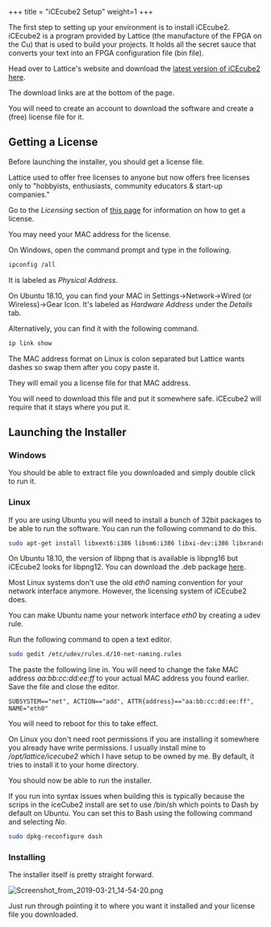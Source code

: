 +++
title = "iCEcube2 Setup"
weight=1
+++

The first step to setting up your environment is to install iCEcube2. iCEcube2 is a program provided by Lattice (the manufacture of the FPGA on the Cu) that is used to build your projects. It holds all the secret sauce that converts your text into an FPGA configuration file (bin file).

Head over to Lattice's website and download the [latest version of iCEcube2 here](http://www.latticesemi.com/iCEcube2).

The download links are at the bottom of the page.

You will need to create an account to download the software and create a (free) license file for it.

## Getting a License

Before launching the installer, you should get a license file.

Lattice used to offer free licenses to anyone but now offers free licenses only to "hobbyists, enthusiasts, community educators & start-up companies."

Go to the _Licensing_ section of [this page](https://www.latticesemi.com/iCEcube2) for information on how to get a license.

You may need your MAC address for the license.

On Windows, open the command prompt and type in the following.

```bash
ipconfig /all
```

It is labeled as _Physical Address_.

On Ubuntu 18.10, you can find your MAC in Settings->Network->Wired (or Wireless)->Gear Icon. It's labeled as _Hardware Address_ under the _Details_ tab. 

Alternatively, you can find it with the following command.

```bash
ip link show
```

The MAC address format on Linux is colon separated but Lattice wants dashes so swap them after you copy paste it.

They will email you a license file for that MAC address.

You will need to download this file and put it somewhere safe. iCEcube2 will require that it stays where you put it.

## Launching the Installer

### Windows

You should be able to extract file you downloaded and simply double click to run it.

### Linux

If you are using Ubuntu you will need to install a bunch of 32bit packages to be able to run the software. You can run the following command to do this.

```bash
sudo apt-get install libxext6:i386 libsm6:i386 libxi-dev:i386 libxrandr-dev:i386 libxcursor-dev:i386 libxinerama-dev:i386 libfreetype6:i386 libfontconfig:i386 libglib2.0-0:i386 libstdc++6:i386
```

On Ubuntu 18.10, the version of libpng that is available is libpng16 but iCEcube2 looks for libpng12. You can download the .deb package [here](https://vhdlwhiz.com/wp-content/uploads/2020/05/libpng12-0_1.2.54-1ubuntu1b_i386.deb).

Most Linux systems don't use the old _eth0_ naming convention for your network interface anymore. However, the licensing system of iCEcube2 does.

You can make Ubuntu name your network interface _eth0_ by creating a udev rule.

Run the following command to open a text editor.

```bash
sudo gedit /etc/udev/rules.d/10-net-naming.rules
```

The paste the following line in. You will need to change the fake MAC address _aa:bb:cc:dd:ee:ff_ to your actual MAC address you found earlier. Save the file and close the editor.

```lucid
SUBSYSTEM=="net", ACTION=="add", ATTR{address}=="aa:bb:cc:dd:ee:ff", NAME="eth0"
```

You will need to reboot for this to take effect.

On Linux you don't need root permissions if you are installing it somewhere you already have write permissions. I usually install mine to _/opt/lattice/icecube2_ which I have setup to be owned by me. By default, it tries to install it to your home directory.

You should now be able to run the installer.

If you run into syntax issues when building this is typically because the scrips in the iceCube2 install are set to use /bin/sh which points to Dash by default on Ubuntu. You can set this to Bash using the following command and selecting _No_.

```bash
sudo dpkg-reconfigure dash
```

### Installing

The installer itself is pretty straight forward. 

![Screenshot_from_2019-03-21_14-54-20.png](https://cdn.alchitry.com/setup/Screenshot_from_2019-03-21_14-54-20.png)

Just run through pointing it to where you want it installed and your license file you downloaded.